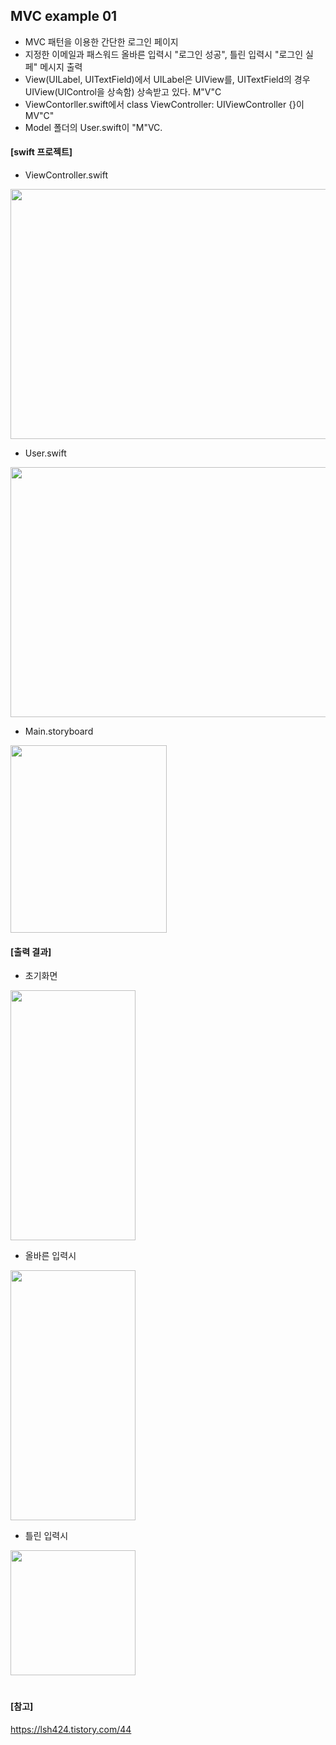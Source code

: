 ## MVC example 01
- MVC 패턴을 이용한 간단한 로그인 페이지
- 지정한 이메일과 패스워드 올바른 입력시 "로그인 성공", 틀린 입력시 "로그인 실페" 메시지 출력
- View(UILabel, UITextField)에서 UILabel은 UIView를, UITextField의 경우 UIView(UIControl을 상속함) 상속받고 있다. M"V"C
- ViewContorller.swift에서 class ViewController: UIViewController {}이 MV"C"
- Model 폴더의 User.swift이 "M"VC. 


#### [swift 프로젝트]
- ViewController.swift
<img src = "https://github.com/JXHXXN/SWIFT_projects/assets/76980015/ed2b8232-a1fc-436a-980d-571df398128b.png" width = "800" height = "400"/>

- User.swift
<img src = "https://github.com/JXHXXN/SWIFT_projects/assets/76980015/90706a6e-ae64-4072-a87a-5807e5927a00.png" width = "800" height = "400"/>

- Main.storyboard
<img src = "https://github.com/JXHXXN/SWIFT_projects/assets/76980015/36b6d25e-535e-4146-a5ff-ea3eff85f92b.png" width = "250" height = "300"/>


#### [출력 결과]
- 초기화면 
<img src = "https://github.com/JXHXXN/SWIFT_projects/assets/76980015/0c084a02-d739-401e-a692-d53bd6bed35e.png" width = "200" height = "400"/>

- 올바른 입력시
<img src = "https://github.com/JXHXXN/SWIFT_projects/assets/76980015/42632ba7-7db2-46a0-8870-40764c1a1a54.png" width = "200" height = "400"/>

- 틀린 입력시
<img src = "https://github.com/JXHXXN/SWIFT_projects/assets/76980015/5261ee2a-cd1a-4f33-a0a7-f44aa433dfad.png" width = "200" hgight = "400"/>


#
#### [참고]
https://lsh424.tistory.com/44
